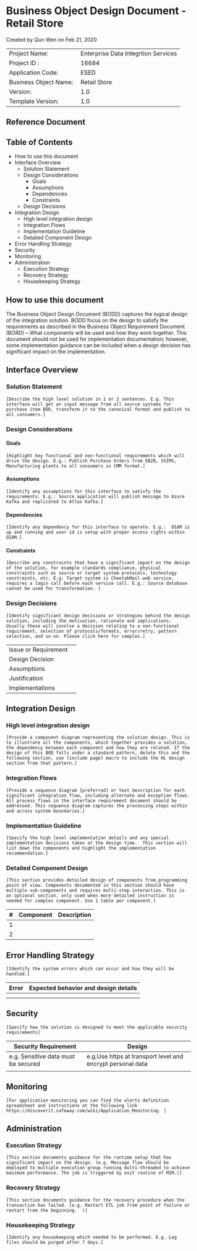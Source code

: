 # Business Object Design Document - Retail Store

Created by Qun Wen on Feb 21, 2020

|  |  |
| ------ | ------ |
| Project Name: | Enterprise Data Integrtion Services|
| Project ID : | 16684 |
| Application Code: | ESED |
| Business Object Name: | Retail Store |
| Version: | 1.0 |
| Template Version: | 1.0 |

## Reference Document

## Table of Contents

- How to use this document
- Interface Overview
    - Solution Statement
    - Design Considerations
        - Goals
        - Assumptions
        - Dependencies
        - Constraints
    - Design Decisions
- Integration Design
    - High level integration design
    - Integration Flows
    - Implementation Guideline 
    - Detailed Component Design
- Error Handling Strategy
- Security
- Monitoring
- Administration
    - Execution Strategy
    - Recovery Strategy
    - Housekeeping Strategy


## How to use this document
The Business Object Design Document (BODD) captures the logical design of the integration solution. BODD focus on the design to satisfy the requirements as described in the Business Object Requirement Document (BORD) – What components will be used and how they work together. This document should not be used for implementation documentation; however, some implementation guidance can be included when a design decision has significant impact on the implementation.

## Interface Overview
### Solution Statement
``` TODO: SOLUTION_STATEMENT
[Describe the high level solution in 1 or 2 sentences. E.g. This interface will get an input message from all source systems for purchase item BOD, transform it to the canonical format and publish to all consumers.]

```

### Design Considerations
#### Goals
``` TODO: DESIGN_GOAL
[Highlight key functional and non-functional requirements which will drive the design. E.g.: Publish Purchase Orders from EB2B, SSIMS, Manufacturing plants to all consumers in CMM format.]

```

#### Assumptions
``` TODO: DESIGN_ASSUMPTION
[Identify any assumptions for this interface to satisfy the requirements. E.g.: Source application will publish message to Azure Kafka and replicated to Atlas Kafka.] 

```

#### Dependencies
``` TODO: DESIGN_DEPENDENCY
[Identify any dependency for this interface to operate. E.g.:  OIAM is up and running and user id is setup with proper access rights within OIAM.]

```

#### Constraints
``` TODO: DESIGN_CONSTRAINT
[Describe any constraints that have a significant impact on the design of the solution, for example standards compliance, physical constraints such as source or target system protocols, technology constraints, etc. E.g: Target system is CheetahMail web service, requires a login call before each service call. E.g.: Source database cannot be used for transformation. ]

```

### Design Decisions
``` TODO: DESIGN_DECISION
[Identify significant design decisions or strategies behind the design solution, including the motivation, rationale and implications. Usually these will involve a decision relating to a non-functional requirement, selection of protocols/formats, error/retry, pattern selection, and so on. Please click here for samples.]

```

| | |
| ----- | ----- |
| Issue or Requirement | |
| Design Decision | |
| Assumptions | |
| Justification | |
| Implementations | |


## Integration Design
### High level integration design
``` TODO: INTEGRATION_DESIGN
[Provide a component diagram representing the solution design. This is to illustrate all the components, which together provides a solution, the dependency between each component and how they are related. If the design of this BOD falls under a standard pattern, delete this and the following section, use (include page) macro to include the HL design section from that pattern.]

```

### Integration Flows
``` TODO: INTEGRATION_FLOWS
[Provide a sequence diagram [preferred] or text description for each significant integration flow, including alternate and exception flows. All process flows in the interface requirement document should be addressed. This sequence diagram captures the processing steps within and across system boundaries.]

```

### Implementation Guideline
``` TODO: IMPLEMENTATION_GUIDELINE
[Specify the high level implementation details and any special implementation decisions taken at the design time.  This section will list down the components and highlight the implementation recommendation.] 

```

### Detailed Component Design
``` TODO: COMPONENT_DESIGN
[This section provides detailed design of components from programming point of view. Components documented in this section should have multiple sub-components and requires multi-step interaction. This is an optional section, only used when more detailed instruction is needed for complex component. Use 1 table per component.]

```

| # | Component | Description |
| ----- | ----- | -----|
| 1 | | |
| 2 | | |

## Error Handling Strategy
``` TODO: ERROR_HANDLING
[Identify the system errors which can occur and how they will be handled.] 

```

| Error | Expected behavior and design details |
| ----- | ----- |
| | |
| | |

## Security
``` TODO: SECURITY_DESIGN
[Specify how the solution is designed to meet the applicable security requirements] 

```

| Security Requirement | Design |
| ----- | ----- |
| e.g. Sensitive data must be secured | e.g.Use https at transport level and encrypt personal data |
| | |

## Monitoring
``` TODO: MONITORING_DESIGN
[For application monitoring you can find the alerts definition spreadsheet and instructions at the following link https://discoverit.safeway.com/wiki/Application_Monitoring. ] 

```

## Administration
### Execution Strategy
``` TODO: ADMIN_EXECUTION
[This section documents guidance for the runtime setup that has significant impact on the design. (e.g. Message flow should be deployed to multiple execution group running multi-threaded to achieve maximum performance. The job is triggered by exit routine of MIM.)] 

```

### Recovery Strategy
``` TODO: ADMIN_RECOVERY
[This section documents guidance for the recovery procedure when the transaction has failed. (e.g. Restart ETL job from point of failure or restart from the beginning.  )] 

```

### Housekeeping Strategy
``` TODO: ADMIN_HOUSEKEEPING
[Identify any housekeeping which needed to be performed. E.g. Log files should be purged after 7 days.] 


```